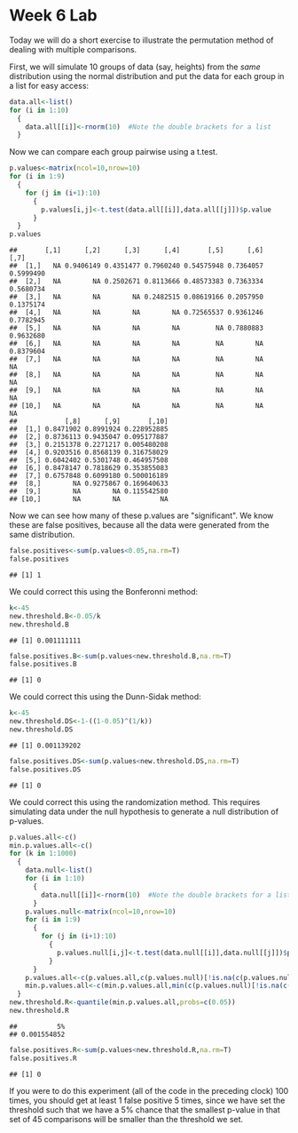 Week 6 Lab
=============
  
Today we will do a short exercise to illustrate the permutation method of dealing with multiple comparisons.

First, we will simulate 10 groups of data (say, heights) from the *same* distribution using the normal distribution and put the data for each group in a list for easy access:


```r
data.all<-list()
for (i in 1:10)
  {
    data.all[[i]]<-rnorm(10)  #Note the double brackets for a list
  }
```

Now we can compare each group pairwise using a t.test.


```r
p.values<-matrix(ncol=10,nrow=10)
for (i in 1:9)
  {
    for (j in (i+1):10)
      {
        p.values[i,j]<-t.test(data.all[[i]],data.all[[j]])$p.value 
      }
  }
p.values
```

```
##       [,1]      [,2]      [,3]      [,4]       [,5]      [,6]      [,7]
##  [1,]   NA 0.9406149 0.4351477 0.7960240 0.54575948 0.7364057 0.5999490
##  [2,]   NA        NA 0.2502671 0.8113666 0.48573383 0.7363334 0.5680734
##  [3,]   NA        NA        NA 0.2482515 0.08619166 0.2057950 0.1375174
##  [4,]   NA        NA        NA        NA 0.72565537 0.9361246 0.7782945
##  [5,]   NA        NA        NA        NA         NA 0.7880883 0.9632680
##  [6,]   NA        NA        NA        NA         NA        NA 0.8379604
##  [7,]   NA        NA        NA        NA         NA        NA        NA
##  [8,]   NA        NA        NA        NA         NA        NA        NA
##  [9,]   NA        NA        NA        NA         NA        NA        NA
## [10,]   NA        NA        NA        NA         NA        NA        NA
##            [,8]      [,9]       [,10]
##  [1,] 0.8471902 0.8991924 0.228952885
##  [2,] 0.8736113 0.9435047 0.095177887
##  [3,] 0.2151378 0.2271217 0.005480208
##  [4,] 0.9203516 0.8568139 0.316758029
##  [5,] 0.6042402 0.5301748 0.464957508
##  [6,] 0.8478147 0.7818629 0.353855083
##  [7,] 0.6757848 0.6099180 0.500016189
##  [8,]        NA 0.9275867 0.169640633
##  [9,]        NA        NA 0.115542580
## [10,]        NA        NA          NA
```

Now we can see how many of these p.values are "significant". We know these are false positives, because all the data were generated from the same distribution.


```r
false.positives<-sum(p.values<0.05,na.rm=T)
false.positives
```

```
## [1] 1
```

We could correct this using the Bonferonni method:


```r
k<-45
new.threshold.B<-0.05/k
new.threshold.B
```

```
## [1] 0.001111111
```

```r
false.positives.B<-sum(p.values<new.threshold.B,na.rm=T)
false.positives.B
```

```
## [1] 0
```

We could correct this using the Dunn-Sidak method:


```r
k<-45
new.threshold.DS<-1-((1-0.05)^(1/k))
new.threshold.DS
```

```
## [1] 0.001139202
```

```r
false.positives.DS<-sum(p.values<new.threshold.DS,na.rm=T)
false.positives.DS
```

```
## [1] 0
```

We could correct this using the randomization method. This requires simulating data under the null hypothesis to generate a null distribution of p-values.



```r
p.values.all<-c()
min.p.values.all<-c()
for (k in 1:1000)
  {
    data.null<-list()
    for (i in 1:10)
      {
        data.null[[i]]<-rnorm(10)  #Note the double brackets for a list
      }
    p.values.null<-matrix(ncol=10,nrow=10)
    for (i in 1:9)
      {
        for (j in (i+1):10)
          {
            p.values.null[i,j]<-t.test(data.null[[i]],data.null[[j]])$p.value 
          }
      }
    p.values.all<-c(p.values.all,c(p.values.null)[!is.na(c(p.values.null))])
    min.p.values.all<-c(min.p.values.all,min(c(p.values.null)[!is.na(c(p.values.null))]))
  }
new.threshold.R<-quantile(min.p.values.all,probs=c(0.05))
new.threshold.R
```

```
##          5% 
## 0.001554852
```

```r
false.positives.R<-sum(p.values<new.threshold.R,na.rm=T)
false.positives.R
```

```
## [1] 0
```

If you were to do this experiment (all of the code in the preceding clock) 100 times, you should get at least 1 false positive 5 times, since we have set the threshold such that we have a 5% chance that the smallest p-value in that set of 45 comparisons will be smaller than the threshold we set.
